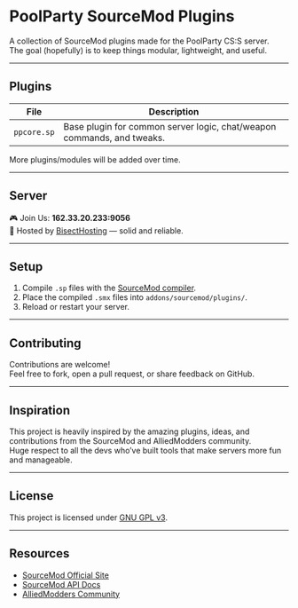 # PoolParty SourceMod Plugins

A collection of SourceMod plugins made for the PoolParty CS:S server.  
The goal (hopefully) is to keep things modular, lightweight, and useful.

---

## Plugins

| File         | Description                                                            |
|--------------|------------------------------------------------------------------------|
| `ppcore.sp`  | Base plugin for common server logic, chat/weapon commands, and tweaks. |

More plugins/modules will be added over time.

---

## Server

🎮 Join Us: **162.33.20.233:9056**  
📡 Hosted by [BisectHosting](https://www.bisecthosting.com/counter-strike-source-server-hosting) — solid and reliable.

---

## Setup

1. Compile `.sp` files with the [SourceMod compiler](https://www.sourcemod.net/downloads.php).
2. Place the compiled `.smx` files into `addons/sourcemod/plugins/`.
3. Reload or restart your server.

---

## Contributing

Contributions are welcome!  
Feel free to fork, open a pull request, or share feedback on GitHub.

---

## Inspiration

This project is heavily inspired by the amazing plugins, ideas, and contributions from the SourceMod and AlliedModders community.  
Huge respect to all the devs who’ve built tools that make servers more fun and manageable.

---

## License

This project is licensed under [GNU GPL v3](https://www.gnu.org/licenses/gpl-3.0.html).

---

## Resources

- [SourceMod Official Site](https://www.sourcemod.net/)
- [SourceMod API Docs](https://sm.alliedmods.net/new-api/)
- [AlliedModders Community](https://forums.alliedmods.net/)

